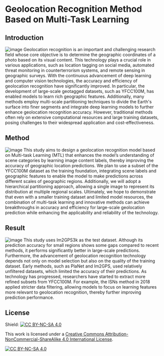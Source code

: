 # Geolocation Recognition Method Based on Multi-Task Learning
## Introduction
![image](https://github.com/user-attachments/assets/5688bbdc-08a4-4d74-b92c-d9ed148ae10e)
Geolocation recognition is an important and challenging research field whose core objective is to determine the geographic coordinates of a photo based on its visual content. This technology plays a crucial role in various applications, such as location tagging on social media, automated threat monitoring in counterterrorism systems, and remote sensing in geographic surveys. With the continuous advancement of deep learning and computer vision technologies, the accuracy and efficiency of geolocation recognition have significantly improved. In particular, the development of large-scale geotagged datasets, such as YFCC100M, has enabled models to learn rich geographic features. Additionally, many methods employ multi-scale partitioning techniques to divide the Earth's surface into finer segments and integrate deep learning models to further enhance geolocation recognition accuracy. However, traditional methods often rely on extensive computational resources and large training datasets, posing challenges to their widespread application and cost-effectiveness.

## Method
![image](https://github.com/user-attachments/assets/a4c1c50d-77a1-4dab-ab55-a82eec3134e4)
This study aims to design a geolocation recognition model based on Multi-task Learning (MTL) that enhances the model’s understanding of scene categories by learning image content labels, thereby improving the accuracy of geographic location predictions. We plan to use a subset of the YFCC100M dataset as the training foundation, integrating scene labels and geographic features to enable the model to make predictions across different scales of geographic regions. Additionally, we will adopt a hierarchical partitioning approach, allowing a single image to represent its distribution at multiple regional scales. Ultimately, we hope to demonstrate that even with a smaller training dataset and limited model resources, the combination of multi-task learning and innovative methods can achieve breakthroughs in accuracy and efficiency for large-scale geolocation prediction while enhancing the applicability and reliability of the technology.

## Result
![image](https://github.com/user-attachments/assets/d11d6cf4-5cb6-4455-94b7-626433a80037)
This study uses Im2GPS3k as the test dataset. Although its prediction accuracy for small regions shows some gaps compared to recent methods, it performs significantly better in large-scale predictions. Furthermore, the advancement of geolocation recognition technology depends not only on model selection but also on the quality of the training dataset. Early methods, such as PlaNet and Im2GPS, used relatively unfiltered datasets, which limited the accuracy of their predictions. As technology has progressed, researchers have started to extract more refined subsets from YFCC100M. For example, the ISNs method in 2018 applied stricter data filtering, allowing models to focus on learning features more relevant to geolocation recognition, thereby further improving prediction performance.

## License
Shield: [![CC BY-NC-SA 4.0][cc-by-nc-sa-shield]][cc-by-nc-sa]

This work is licensed under a
[Creative Commons Attribution-NonCommercial-ShareAlike 4.0 International License][cc-by-nc-sa].

[![CC BY-NC-SA 4.0][cc-by-nc-sa-image]][cc-by-nc-sa]

[cc-by-nc-sa]: http://creativecommons.org/licenses/by-nc-sa/4.0/
[cc-by-nc-sa-image]: https://licensebuttons.net/l/by-nc-sa/4.0/88x31.png
[cc-by-nc-sa-shield]: https://img.shields.io/badge/License-CC%20BY--NC--SA%204.0-lightgrey.svg
